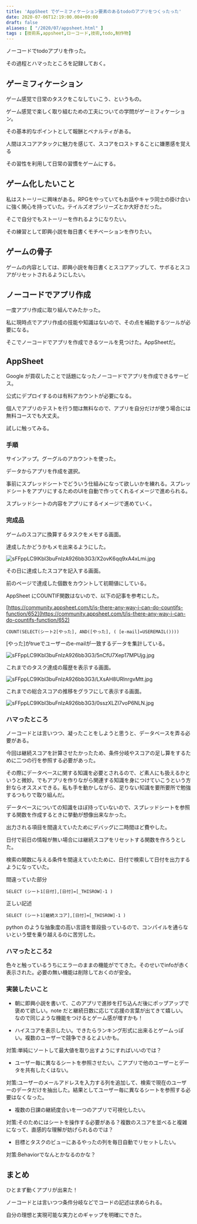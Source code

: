 ```yaml
---
title: 'AppSheet でゲーミフィケーション要素のあるtodoのアプリをつくったった'
date: 2020-07-06T12:19:00.004+09:00
draft: false
aliases: [ "/2020/07/appsheet.html" ]
tags : [技術系,appsheet,ローコード,技術,todo,制作物]
---
```


ノーコードでtodoアプリを作った。

その過程とハマったところを記録しておく。

## ゲーミフィケーション

ゲーム感覚で日常のタスクをこなしていこう、というもの。

ゲーム感覚で楽しく取り組むための工夫についての学問がゲーミフィケーション。

その基本的なポイントとして報酬とペナルティがある。

人間はスコアアタックに魅力を感じて、スコアをロストすることに嫌悪感を覚える

その習性を利用して日常の習慣をゲームにする。

## ゲーム化したいこと

私はストーリーに興味がある。RPGをやっていてもお話やキャラ同士の掛け合いに強く関心を持っていた。テイルズオブシリーズとか大好きだった。

そこで自分でもストーリーを作れるようになりたい。

その練習として即興小説を毎日書くモチベーションを作りたい。

## ゲームの骨子

ゲームの内容としては、即興小説を毎日書くとスコアアップして、サボるとスコアがリセットされるようにしたい。

## ノーコードでアプリ作成

一度アプリ作成に取り組んでみたかった。

私に現時点でアプリ作成の技能や知識はないので、その点を補助するツールが必要になる。

そこでノーコードでアプリを作成できるツールを見つけた。AppSheetだ。

## AppSheet

Google が買収したことで話題になったノーコードでアプリを作成できるサービス。

公式にデプロイするのは有料アカウントが必要になる。

個人でアプリのテストを行う間は無料なので、アプリを自分だけが使う場合には無料コースでも大丈夫。

試しに触ってみる。

### 手順

サインアップ。グーグルのアカウントを使った。

データからアプリを作成を選択。

事前にスプレッドシートでどういう仕組みになって欲しいかを練れる。スプレッドシートをアプリにするためのUIを自動で作ってくれるイメージで進められる。

スプレッドシートの内容をアプリにするイメージで進めていく。

### 完成品

ゲームのスコアに換算するタスクをメモする画面。

達成したかどうかもメモ出来るようにした。

![sFFppLC9lKbI3buFnlzA926bb3G3/X2ovK6qq9xA4xLmi.jpg](https://firebasestorage.googleapis.com/v0/b/type-c1c71.appspot.com/o/sFFppLC9lKbI3buFnlzA926bb3G3%2FX2ovK6qq9xA4xLmi.jpg?alt=media&token=cde3f7b1-4a48-4b95-9973-418e0245dc99)

その日に達成したスコアを記入する画面。

前のページで達成した個数をカウントして初期値にしている。

AppSheet にCOUNTIF関数はないので、以下の記事を参考にした。

[https://community.appsheet.com/t/is-there-any-way-i-can-do-countifs-function/652](https://community.appsheet.com/t/is-there-any-way-i-can-do-countifs-function/652)

```
COUNT(SELECT(シート2[やった], AND([やった], ( [e-mail]=USEREMAIL())))
```

\[やった\]がtrueでユーザーのe-mailが一致するデータを集計している。

![sFFppLC9lKbI3buFnlzA926bb3G3/5nCfU7Xep17MPUjg.jpg](https://firebasestorage.googleapis.com/v0/b/type-c1c71.appspot.com/o/sFFppLC9lKbI3buFnlzA926bb3G3%2F5nCfU7Xep17MPUjg.jpg?alt=media&token=368c2bb6-8157-4b26-8cca-f9b1accd23cd)

これまでのタスク達成の履歴を表示する画面。

![sFFppLC9lKbI3buFnlzA926bb3G3/LXsAH8URlnrgvMtt.jpg](https://firebasestorage.googleapis.com/v0/b/type-c1c71.appspot.com/o/sFFppLC9lKbI3buFnlzA926bb3G3%2FLXsAH8URlnrgvMtt.jpg?alt=media&token=9b5a9915-72a8-4342-ae31-bf33f070c60a)

これまでの総合スコアの推移をグラフにして表示する画面。

![sFFppLC9lKbI3buFnlzA926bb3G3/0sszXLZI7voP6NLN.jpg](https://firebasestorage.googleapis.com/v0/b/type-c1c71.appspot.com/o/sFFppLC9lKbI3buFnlzA926bb3G3%2F0sszXLZI7voP6NLN.jpg?alt=media&token=81679d44-28f9-4064-a8c2-6df25df811bd)

### ハマったところ[](#ハマったところ "ハマったところ")

ノーコードとは言いつつ、凝ったことをしようと思うと、データベースを弄る必要がある。

今回は継続スコアを計算させたかったため、条件分岐やスコアの足し算をするために二つの行を参照する必要があった。

その際にデータベースに関する知識を必要とされるので、ど素人にも扱えるかというと微妙。でもアプリを作りながら関連する知識を身につけていこうという方針ならオススメできる。私も手を動かしながら、足りない知識を要所要所で勉強するつもりで取り組んだ。

データベースについての知識をほぼ持っていないので、スプレッドシートを参照する関数を作成するときに挙動が想像出来なかった。

出力される項目を間違えていたためにデバッグに二時間ほど費やした。

日付で前日の情報が無い場合には継続スコアをリセットする関数を作ろうとした。

検索の関数に与える条件を間違えていたために、日付で検索して日付を出力するようになっていた。

間違っていた部分

```
SELECT (シート1[日付],[日付]=[_THISROW]-1 )
```

正しい記述

```
SELECT (シート1[継続スコア],[日付]=[_THISROW]-1 )
```

python のような抽象度の高い言語を普段扱っているので、コンパイルを通らないという壁を乗り越えるのに苦労した。

### ハマったところ2[](#ハマったところ2 "ハマったところ2")

色々と触っているうちにエラーのままの機能がでてきた。そのせいでinfoが赤く表示された。必要の無い機能は削除しておくのが安全。

### 実装したいこと[](#実装したいこと "実装したいこと")

*   朝に即興小説を書いて、このアプリで進捗を打ち込んだ後にポップアップで褒めて欲しい。note だと継続日数に応じて応援の言葉が出てきて嬉しい。なので同じような機能をつけるとゲーム感が増すかも！
    
*   ハイスコアを表示したい。できたらランキング形式に出来るとゲームっぽい。複数のユーザーで競争できるとよいかも。
    

対策:単純にソートして最大値を取り出すようにすればいいのでは？

*   ユーザー毎に異なるシートを参照させたい。こアプリで他のユーザーとデータを共有したくはない。

対策:ユーザーのメールアドレスを入力する列を追加して、検索で現在のユーザーのデータだけを抽出した。結果としてユーザー毎に異なるシートを参照する必要はなくなった。

*   複数の日課の継続度合いを一つのアプリで可視化したい。

対策:そのためにはシートを操作する必要がある？複数のスコアを並べると複雑になって、直感的な理解が妨げられるのでは？

*   目標とタスクのビューにあるやったの列を毎日自動でリセットしたい。

対策:Behaviorでなんとかなるのかな？

## まとめ

ひとまず動くアプリが出来た！

ノーコードとは言いつつ条件分岐などでコードの記述は求められる。

自分の理想と実現可能な実力とのギャップを明確にできた。